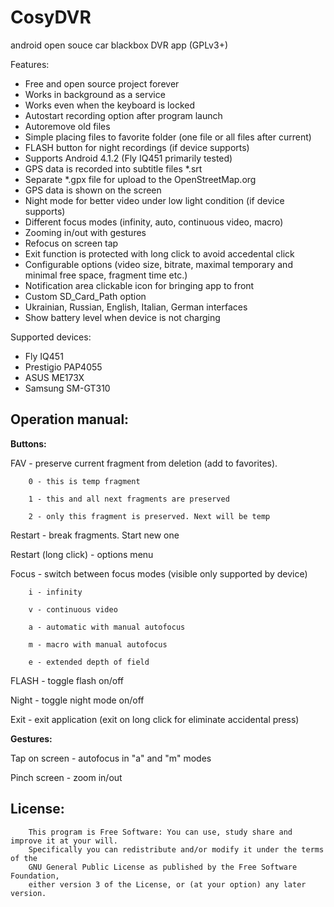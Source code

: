 CosyDVR
=======

android open souce car blackbox DVR app (GPLv3+)

Features:
- Free and open source project forever
- Works in background as a service
- Works even when the keyboard is locked
- Autostart recording option after program launch
- Autoremove old files
- Simple placing files to favorite folder (one file or all files after current)
- FLASH button for night recordings (if device supports)
- Supports Android 4.1.2 (Fly IQ451 primarily tested)
- GPS data is recorded into subtitle files *.srt
- Separate *.gpx file for upload to the OpenStreetMap.org
- GPS data is shown on the screen
- Night mode for better video under low light condition (if device supports)
- Different focus modes (infinity, auto, continuous video, macro)
- Zooming in/out  with gestures
- Refocus on screen tap
- Exit function is protected with long click to avoid accedental click
- Configurable options (video size, bitrate, maximal temporary and minimal free space, fragment time etc.)
- Notification area clickable icon for bringing app to front
- Custom SD_Card_Path option
- Ukrainian, Russian, English, Italian, German interfaces
- Show battery level when device is not charging

Supported devices:
- Fly IQ451
- Prestigio PAP4055
- ASUS ME173X
- Samsung SM-GT310

Operation manual:
---

**Buttons:**

FAV - preserve current fragment from deletion (add to favorites).

        0 - this is temp fragment
        
        1 - this and all next fragments are preserved
        
        2 - only this fragment is preserved. Next will be temp
        
Restart - break fragments. Start new one

Restart (long click) - options menu

Focus - switch between focus modes (visible only supported by device)

        i - infinity
        
        v - continuous video
        
        a - automatic with manual autofocus
        
        m - macro with manual autofocus
        
        e - extended depth of field
        
FLASH - toggle flash on/off

Night - toggle night mode on/off

Exit - exit application (exit on long click for eliminate accidental press)

**Gestures:**

Tap on screen - autofocus in "a" and "m" modes

Pinch screen - zoom in/out

License:
---
        This program is Free Software: You can use, study share and improve it at your will. 
        Specifically you can redistribute and/or modify it under the terms of the 
        GNU General Public License as published by the Free Software Foundation, 
        either version 3 of the License, or (at your option) any later version.
